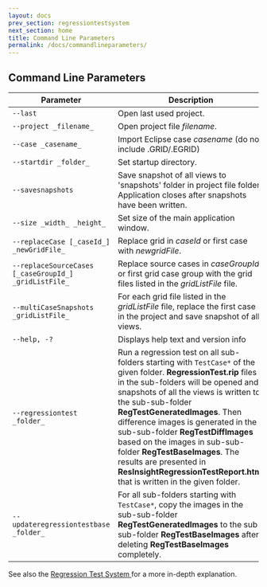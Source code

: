 ```yaml
---
layout: docs
prev_section: regressiontestsystem
next_section: home
title: Command Line Parameters
permalink: /docs/commandlineparameters/
---
```


## Command Line Parameters #

| Parameter | Description |
|-----------|-------------|
| `--last`                   | Open last used project. |
| `--project _filename_`     | Open project file _filename_. |
| `--case _casename_`        | Import Eclipse case _casename_ (do not include .GRID/.EGRID) |
| `--startdir _folder_`      | Set startup directory. |
| `--savesnapshots`          | Save snapshot of all views to 'snapshots' folder in project file folder. Application closes after snapshots have been written. |
| `--size _width_ _height_`  | Set size of the main application window. |
| `--replaceCase [_caseId_] _newGridFile_`  | Replace grid in _caseId_ or first case with _newgridFile_. |
| `--replaceSourceCases [_caseGroupId_] _gridListFile_` | Replace source cases in _caseGroupId_ or first grid case group with the grid files listed in the _gridListFile_ file. |
| `--multiCaseSnapshots _gridListFile_` | For each grid file listed in the *gridListFile* file, replace the first case in the project and save snapshot of all views. |
| `--help, -?`               | Displays help text and version info |
| `--regressiontest _folder_` | Run a regression test on all sub-folders starting with `TestCase*` of the given folder. **RegressionTest.rip** files in the sub-folders will be opened and snapshots of all the views is written to the sub-sub-folder **RegTestGeneratedImages**. Then difference images is generated in the sub-sub-folder **RegTestDiffImages** based on the images in sub-sub-folder **RegTestBaseImages**. The results are presented in **ResInsightRegressionTestReport.html** that is written in the given folder. |
| `--updateregressiontestbase _folder_` | For all sub-folders starting with `TestCase*`, copy the images in the sub-sub-folder **RegTestGeneratedImages** to the sub-sub-folder **RegTestBaseImages** after deleting **RegTestBaseImages** completely. |

See also the [Regression Test System ](RegressionTestSystem.md) for a more in-depth explanation.


